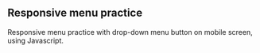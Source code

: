 ## Responsive menu practice

Responsive menu practice with drop-down menu button on mobile screen, using Javascript.
